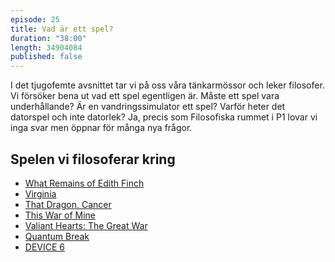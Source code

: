 ```yaml
---
episode: 25
title: Vad är ett spel?
duration: "38:00"
length: 34904084
published: false
---
```


I det tjugofemte avsnittet tar vi på oss våra tänkarmössor och leker filosofer. Vi försöker bena ut vad ett spel egentligen är. Måste ett spel vara underhållande? Är en vandringssimulator ett spel? Varför heter det datorspel och inte datorlek? Ja, precis som Filosofiska rummet i P1 lovar vi inga svar men öppnar för många nya frågor.

## Spelen vi filosoferar kring

* [What Remains of Edith Finch][edith]
* [Virginia][virginia]
* [That Dragon, Cancer][dragon]
* [This War of Mine][war]
* [Valiant Hearts: The Great War][valiant]
* [Quantum Break][quantum]
* [DEVICE 6][device]

[edith]: http://edithfinch.com
[virginia]: http://virginia.game
[dragon]: http://www.thatdragoncancer.com
[war]: http://www.thiswarofmine.com
[quantum]: https://www.xbox.com/sv-SE/games/quantum-break
[device]: http://simogo.com/work/device-6/
[valiant]: https://www.ubisoft.com/en-gb/game/valiant-hearts/
